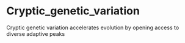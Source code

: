 # Cryptic_genetic_variation
Cryptic genetic variation accelerates evolution by opening access to diverse adaptive peaks
